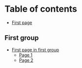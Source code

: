 # Table of contents

* [First page](README.md)

## First group <a href="#first" id="first"></a>

* [First page in first group](first/first.md)
  * [Page 1](first/first/page-1.md)
  * [Page 2](first/first/page-2.md)
